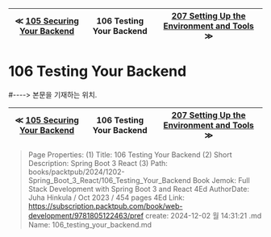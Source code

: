 
| ≪ [ 105 Securing Your Backend ](/books/packtpub/2024/1202-Spring_Boot_3_React/105_Securing_Your_Backend) | 106 Testing Your Backend | [ 207 Setting Up the Environment and Tools ](/books/packtpub/2024/1202-Spring_Boot_3_React/207_Setting_Up_the_Environment_and_Tools) ≫ |
|:----:|:----:|:----:|

# 106 Testing Your Backend
#----> 본문을 기재하는 위치.



| ≪ [ 105 Securing Your Backend ](/books/packtpub/2024/1202-Spring_Boot_3_React/105_Securing_Your_Backend) | 106 Testing Your Backend | [ 207 Setting Up the Environment and Tools ](/books/packtpub/2024/1202-Spring_Boot_3_React/207_Setting_Up_the_Environment_and_Tools) ≫ |
|:----:|:----:|:----:|

> Page Properties:
> (1) Title: 106 Testing Your Backend
> (2) Short Description: Spring Boot 3 React
> (3) Path: books/packtpub/2024/1202-Spring_Boot_3_React/106_Testing_Your_Backend
> Book Jemok: Full Stack Development with Spring Boot 3 and React 4Ed
> AuthorDate: Juha Hinkula / Oct 2023 / 454 pages 4Ed
> Link: https://subscription.packtpub.com/book/web-development/9781805122463/pref
> create: 2024-12-02 월 14:31:21
> .md Name: 106_testing_your_backend.md

